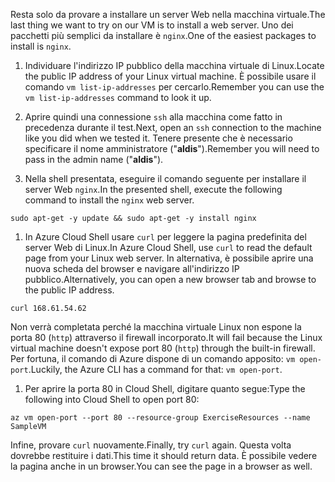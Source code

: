 <span data-ttu-id="d2c3c-101">Resta solo da provare a installare un server Web nella macchina virtuale.</span><span class="sxs-lookup"><span data-stu-id="d2c3c-101">The last thing we want to try on our VM is to install a web server.</span></span> <span data-ttu-id="d2c3c-102">Uno dei pacchetti più semplici da installare è `nginx`.</span><span class="sxs-lookup"><span data-stu-id="d2c3c-102">One of the easiest packages to install is `nginx`.</span></span>

1. <span data-ttu-id="d2c3c-103">Individuare l'indirizzo IP pubblico della macchina virtuale di Linux.</span><span class="sxs-lookup"><span data-stu-id="d2c3c-103">Locate the public IP address of your Linux virtual machine.</span></span> <span data-ttu-id="d2c3c-104">È possibile usare il comando `vm list-ip-addresses` per cercarlo.</span><span class="sxs-lookup"><span data-stu-id="d2c3c-104">Remember you can use the `vm list-ip-addresses` command to look it up.</span></span>

1. <span data-ttu-id="d2c3c-105">Aprire quindi una connessione `ssh` alla macchina come fatto in precedenza durante il test.</span><span class="sxs-lookup"><span data-stu-id="d2c3c-105">Next, open an `ssh` connection to the machine like you did when we tested it.</span></span> <span data-ttu-id="d2c3c-106">Tenere presente che è necessario specificare il nome amministratore ("**aldis**").</span><span class="sxs-lookup"><span data-stu-id="d2c3c-106">Remember you will need to pass in the admin name ("**aldis**").</span></span>

1. <span data-ttu-id="d2c3c-107">Nella shell presentata, eseguire il comando seguente per installare il server Web `nginx`.</span><span class="sxs-lookup"><span data-stu-id="d2c3c-107">In the presented shell, execute the following command to install the `nginx` web server.</span></span>

```azurecli
sudo apt-get -y update && sudo apt-get -y install nginx
```

1. <span data-ttu-id="d2c3c-108">In Azure Cloud Shell usare `curl` per leggere la pagina predefinita del server Web di Linux.</span><span class="sxs-lookup"><span data-stu-id="d2c3c-108">In Azure Cloud Shell, use `curl` to read the default page from your Linux web server.</span></span> <span data-ttu-id="d2c3c-109">In alternativa, è possibile aprire una nuova scheda del browser e navigare all'indirizzo IP pubblico.</span><span class="sxs-lookup"><span data-stu-id="d2c3c-109">Alternatively, you can open a new browser tab and browse to the public IP address.</span></span>

```azurecli
curl 168.61.54.62
```

<span data-ttu-id="d2c3c-110">Non verrà completata perché la macchina virtuale Linux non espone la porta 80 (`http`) attraverso il firewall incorporato.</span><span class="sxs-lookup"><span data-stu-id="d2c3c-110">It will fail because the Linux virtual machine doesn't expose port 80 (`http`) through the built-in firewall.</span></span> <span data-ttu-id="d2c3c-111">Per fortuna, il comando di Azure dispone di un comando apposito: `vm open-port`.</span><span class="sxs-lookup"><span data-stu-id="d2c3c-111">Luckily, the Azure CLI has a command for that: `vm open-port`.</span></span> 

1. <span data-ttu-id="d2c3c-112">Per aprire la porta 80 in Cloud Shell, digitare quanto segue:</span><span class="sxs-lookup"><span data-stu-id="d2c3c-112">Type the following into Cloud Shell to open port 80:</span></span>

```
az vm open-port --port 80 --resource-group ExerciseResources --name SampleVM
```

<span data-ttu-id="d2c3c-113">Infine, provare `curl` nuovamente.</span><span class="sxs-lookup"><span data-stu-id="d2c3c-113">Finally, try `curl` again.</span></span> <span data-ttu-id="d2c3c-114">Questa volta dovrebbe restituire i dati.</span><span class="sxs-lookup"><span data-stu-id="d2c3c-114">This time it should return data.</span></span> <span data-ttu-id="d2c3c-115">È possibile vedere la pagina anche in un browser.</span><span class="sxs-lookup"><span data-stu-id="d2c3c-115">You can see the page in a browser as well.</span></span>

